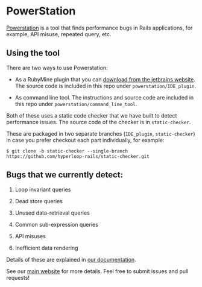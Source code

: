 # PowerStation

[Powerstation](https://hyperloop-rails.github.io/powerstation/) is a tool that finds performance bugs in Rails applications, for example, API misuse, repeated query, etc. 

## Using the tool

There are two ways to use Powerstation:

- As a RubyMine plugin that you can [download from the jetbrains website](https://plugins.jetbrains.com/plugin/10604-powerstation). The source code is included in this repo under `powerstation/IDE_plugin`.

- As command line tool. The instructions and source code are included in this repo under `powerstation/command_line_tool`.

Both of these uses a static code checker that we have built to detect performance issues. The source code of the checker is in `static-checker`.

These are packaged in two separate branches (`IDE_plugin`, `static-checker`) in case you prefer checkout each part individually, for example:
```
$ git clone -b static-checker --single-branch https://github.com/hyperloop-rails/static-checker.git
```

## Bugs that we currently detect:

1. Loop invariant queries

2. Dead store queries

3. Unused data-retrieval queries

4. Common sub-expression queries

5. API misuses

6. Inefficient data rendering

Details of these are explained in [our documentation](https://hyperloop-rails.github.io/powerstation/docs/features/).

See our [main website](https://hyperloop-rails.github.io) for more details. Feel free to submit issues and pull requests!
